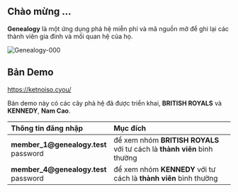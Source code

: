 ## Chào mừng ...

**Genealogy** là một ứng dụng phả hệ miễn phí và mã nguồn mở để ghi lại các thành viên gia đình và mối quan hệ của họ.

<img src="https://genealogy.kreaweb.be/img/help/genealogy-000a.webp" class="rounded" alt="Genealogy-000">

## Bản Demo

<a href="https://ketnoiso.cyou/" target="_blank">https://ketnoiso.cyou/</a>

Bản demo này có các cây phả hệ đã được triển khai, **BRITISH ROYALS** và **KENNEDY**, **Nam Cao**.

<table>
    <thead>
        <tr>
            <th style="text-align:left">Thông tin đăng nhập</th>
            <th style="text-align:left">Mục đích</th>
        </tr>
    </thead>
    <tbody>
        <tr>
            <td><b>member_1@genealogy.test</b><br/>password</td>
            <td>để xem nhóm <b>BRITISH ROYALS</b> với tư cách là <b>thành viên</b> bình thường</td>
        </tr>
        <tr>
            <td><b>member_4@genealogy.test</b><br/>password</td>
            <td>để xem nhóm <b>KENNEDY</b> với tư cách là <b>thành viên</b> bình thường</td>
        </tr>
    </tbody>
</table>
